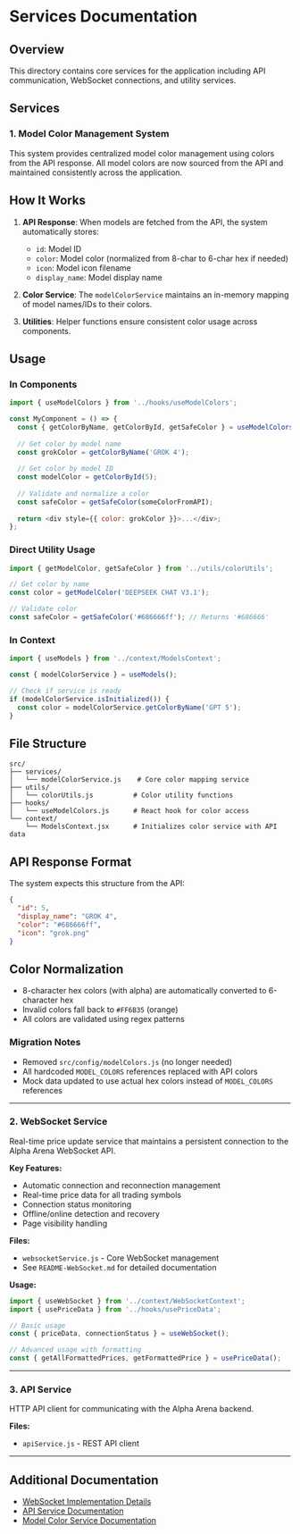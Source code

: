 # Services Documentation

## Overview

This directory contains core services for the application including API communication, WebSocket connections, and utility services.

## Services

### 1. Model Color Management System

This system provides centralized model color management using colors from the API response. All model colors are now sourced from the API and maintained consistently across the application.

## How It Works

1. **API Response**: When models are fetched from the API, the system automatically stores:
   - `id`: Model ID
   - `color`: Model color (normalized from 8-char to 6-char hex if needed)
   - `icon`: Model icon filename
   - `display_name`: Model display name

2. **Color Service**: The `modelColorService` maintains an in-memory mapping of model names/IDs to their colors.

3. **Utilities**: Helper functions ensure consistent color usage across components.

## Usage

### In Components

```javascript
import { useModelColors } from '../hooks/useModelColors';

const MyComponent = () => {
  const { getColorByName, getColorById, getSafeColor } = useModelColors();
  
  // Get color by model name
  const grokColor = getColorByName('GROK 4');
  
  // Get color by model ID  
  const modelColor = getColorById(5);
  
  // Validate and normalize a color
  const safeColor = getSafeColor(someColorFromAPI);
  
  return <div style={{ color: grokColor }}>...</div>;
};
```

### Direct Utility Usage

```javascript
import { getModelColor, getSafeColor } from '../utils/colorUtils';

// Get color by name
const color = getModelColor('DEEPSEEK CHAT V3.1');

// Validate color
const safeColor = getSafeColor('#686666ff'); // Returns '#686666'
```

### In Context

```javascript
import { useModels } from '../context/ModelsContext';

const { modelColorService } = useModels();

// Check if service is ready
if (modelColorService.isInitialized()) {
  const color = modelColorService.getColorByName('GPT 5');
}
```

## File Structure

```
src/
├── services/
│   └── modelColorService.js    # Core color mapping service
├── utils/
│   └── colorUtils.js          # Color utility functions
├── hooks/
│   └── useModelColors.js      # React hook for color access
└── context/
    └── ModelsContext.jsx      # Initializes color service with API data
```

## API Response Format

The system expects this structure from the API:

```json
{
  "id": 5,
  "display_name": "GROK 4", 
  "color": "#686666ff",
  "icon": "grok.png"
}
```

## Color Normalization

- 8-character hex colors (with alpha) are automatically converted to 6-character hex
- Invalid colors fall back to `#FF6B35` (orange)
- All colors are validated using regex patterns

### Migration Notes

- Removed `src/config/modelColors.js` (no longer needed)
- All hardcoded `MODEL_COLORS` references replaced with API colors
- Mock data updated to use actual hex colors instead of `MODEL_COLORS` references

---

### 2. WebSocket Service

Real-time price update service that maintains a persistent connection to the Alpha Arena WebSocket API.

**Key Features:**
- Automatic connection and reconnection management
- Real-time price data for all trading symbols
- Connection status monitoring
- Offline/online detection and recovery
- Page visibility handling

**Files:**
- `websocketService.js` - Core WebSocket management
- See `README-WebSocket.md` for detailed documentation

**Usage:**
```javascript
import { useWebSocket } from '../context/WebSocketContext';
import { usePriceData } from '../hooks/usePriceData';

// Basic usage
const { priceData, connectionStatus } = useWebSocket();

// Advanced usage with formatting
const { getAllFormattedPrices, getFormattedPrice } = usePriceData();
```

---

### 3. API Service

HTTP API client for communicating with the Alpha Arena backend.

**Files:**
- `apiService.js` - REST API client

---

## Additional Documentation

- [WebSocket Implementation Details](./README-WebSocket.md)
- [API Service Documentation](./apiService.js)
- [Model Color Service Documentation](./modelColorService.js)